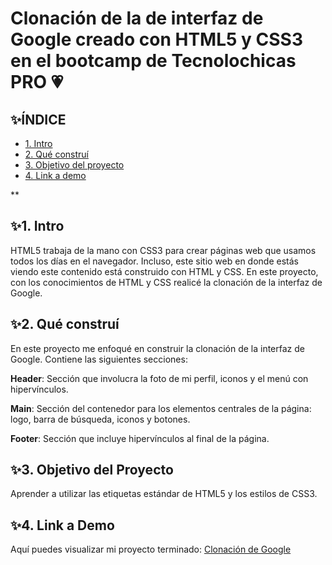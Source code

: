 # Clonación de la de interfaz de Google creado con HTML5 y CSS3 en el bootcamp de Tecnolochicas PRO 💗


## ✨ÍNDICE

* [1. Intro](https://github.com/JossAguillon/ClonGoogle/blob/main/README.md#1-intro)
* [2. Qué construí](#)
* [3. Objetivo del proyecto](#)
* [4. Link a demo](#)

**

## ✨1. Intro

HTML5 trabaja de la mano con CSS3 para crear páginas web que usamos todos los días en el navegador. Incluso, este sitio web en donde estás viendo este contenido está construido con HTML y CSS. En este proyecto, con los conocimientos de HTML y CSS realicé la clonación de la interfaz de Google.

## ✨2. Qué construí

En este proyecto me enfoqué en construir la clonación de la interfaz de Google. Contiene las siguientes secciones:

**Header**: Sección que involucra la foto de mi perfil, iconos y el menú con hipervínculos.

**Main**: Sección del contenedor para los elementos centrales de la página: logo, barra de búsqueda, iconos y botones.

**Footer**: Sección que incluye hipervínculos al final de la página.

## ✨3. Objetivo del Proyecto
Aprender a utilizar las etiquetas estándar de HTML5 y los estilos de CSS3.

## ✨4. Link a Demo
Aquí puedes visualizar mi proyecto terminado: [Clonación de Google](#)
